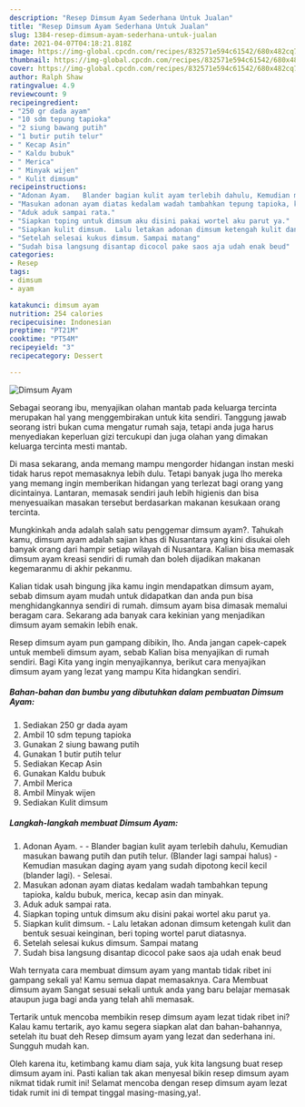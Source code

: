 ```yaml
---
description: "Resep Dimsum Ayam Sederhana Untuk Jualan"
title: "Resep Dimsum Ayam Sederhana Untuk Jualan"
slug: 1384-resep-dimsum-ayam-sederhana-untuk-jualan
date: 2021-04-07T04:18:21.818Z
image: https://img-global.cpcdn.com/recipes/832571e594c61542/680x482cq70/dimsum-ayam-foto-resep-utama.jpg
thumbnail: https://img-global.cpcdn.com/recipes/832571e594c61542/680x482cq70/dimsum-ayam-foto-resep-utama.jpg
cover: https://img-global.cpcdn.com/recipes/832571e594c61542/680x482cq70/dimsum-ayam-foto-resep-utama.jpg
author: Ralph Shaw
ratingvalue: 4.9
reviewcount: 9
recipeingredient:
- "250 gr dada ayam"
- "10 sdm tepung tapioka"
- "2 siung bawang putih"
- "1 butir putih telur"
- " Kecap Asin"
- " Kaldu bubuk"
- " Merica"
- " Minyak wijen"
- " Kulit dimsum"
recipeinstructions:
- "Adonan Ayam.   Blander bagian kulit ayam terlebih dahulu, Kemudian masukan bawang putih dan putih telur. (Blander lagi sampai halus)  Kemudian masukan daging ayam yang sudah dipotong kecil kecil (blander lagi).  Selesai."
- "Masukan adonan ayam diatas kedalam wadah tambahkan tepung tapioka, kaldu bubuk, merica, kecap asin dan minyak."
- "Aduk aduk sampai rata."
- "Siapkan toping untuk dimsum aku disini pakai wortel aku parut ya."
- "Siapkan kulit dimsum.  Lalu letakan adonan dimsum ketengah kulit dan bentuk sesuai keinginan, beri toping wortel parut diatasnya."
- "Setelah selesai kukus dimsum. Sampai matang"
- "Sudah bisa langsung disantap dicocol pake saos aja udah enak beud"
categories:
- Resep
tags:
- dimsum
- ayam

katakunci: dimsum ayam 
nutrition: 254 calories
recipecuisine: Indonesian
preptime: "PT21M"
cooktime: "PT54M"
recipeyield: "3"
recipecategory: Dessert

---
```



![Dimsum Ayam](https://img-global.cpcdn.com/recipes/832571e594c61542/680x482cq70/dimsum-ayam-foto-resep-utama.jpg)

Sebagai seorang ibu, menyajikan olahan mantab pada keluarga tercinta merupakan hal yang menggembirakan untuk kita sendiri. Tanggung jawab seorang istri bukan cuma mengatur rumah saja, tetapi anda juga harus menyediakan keperluan gizi tercukupi dan juga olahan yang dimakan keluarga tercinta mesti mantab.

Di masa  sekarang, anda memang mampu mengorder hidangan instan meski tidak harus repot memasaknya lebih dulu. Tetapi banyak juga lho mereka yang memang ingin memberikan hidangan yang terlezat bagi orang yang dicintainya. Lantaran, memasak sendiri jauh lebih higienis dan bisa menyesuaikan masakan tersebut berdasarkan makanan kesukaan orang tercinta. 



Mungkinkah anda adalah salah satu penggemar dimsum ayam?. Tahukah kamu, dimsum ayam adalah sajian khas di Nusantara yang kini disukai oleh banyak orang dari hampir setiap wilayah di Nusantara. Kalian bisa memasak dimsum ayam kreasi sendiri di rumah dan boleh dijadikan makanan kegemaranmu di akhir pekanmu.

Kalian tidak usah bingung jika kamu ingin mendapatkan dimsum ayam, sebab dimsum ayam mudah untuk didapatkan dan anda pun bisa menghidangkannya sendiri di rumah. dimsum ayam bisa dimasak memalui beragam cara. Sekarang ada banyak cara kekinian yang menjadikan dimsum ayam semakin lebih enak.

Resep dimsum ayam pun gampang dibikin, lho. Anda jangan capek-capek untuk membeli dimsum ayam, sebab Kalian bisa menyajikan di rumah sendiri. Bagi Kita yang ingin menyajikannya, berikut cara menyajikan dimsum ayam yang lezat yang mampu Kita hidangkan sendiri.

<!--inarticleads1-->

##### Bahan-bahan dan bumbu yang dibutuhkan dalam pembuatan Dimsum Ayam:

1. Sediakan 250 gr dada ayam
1. Ambil 10 sdm tepung tapioka
1. Gunakan 2 siung bawang putih
1. Gunakan 1 butir putih telur
1. Sediakan  Kecap Asin
1. Gunakan  Kaldu bubuk
1. Ambil  Merica
1. Ambil  Minyak wijen
1. Sediakan  Kulit dimsum




<!--inarticleads2-->

##### Langkah-langkah membuat Dimsum Ayam:

1. Adonan Ayam.  -  - Blander bagian kulit ayam terlebih dahulu, Kemudian masukan bawang putih dan putih telur. (Blander lagi sampai halus)  - Kemudian masukan daging ayam yang sudah dipotong kecil kecil (blander lagi).  - Selesai.
1. Masukan adonan ayam diatas kedalam wadah tambahkan tepung tapioka, kaldu bubuk, merica, kecap asin dan minyak.
1. Aduk aduk sampai rata.
1. Siapkan toping untuk dimsum aku disini pakai wortel aku parut ya.
1. Siapkan kulit dimsum.  - Lalu letakan adonan dimsum ketengah kulit dan bentuk sesuai keinginan, beri toping wortel parut diatasnya.
1. Setelah selesai kukus dimsum. Sampai matang
1. Sudah bisa langsung disantap dicocol pake saos aja udah enak beud




Wah ternyata cara membuat dimsum ayam yang mantab tidak ribet ini gampang sekali ya! Kamu semua dapat memasaknya. Cara Membuat dimsum ayam Sangat sesuai sekali untuk anda yang baru belajar memasak ataupun juga bagi anda yang telah ahli memasak.

Tertarik untuk mencoba membikin resep dimsum ayam lezat tidak ribet ini? Kalau kamu tertarik, ayo kamu segera siapkan alat dan bahan-bahannya, setelah itu buat deh Resep dimsum ayam yang lezat dan sederhana ini. Sungguh mudah kan. 

Oleh karena itu, ketimbang kamu diam saja, yuk kita langsung buat resep dimsum ayam ini. Pasti kalian tak akan menyesal bikin resep dimsum ayam nikmat tidak rumit ini! Selamat mencoba dengan resep dimsum ayam lezat tidak rumit ini di tempat tinggal masing-masing,ya!.

